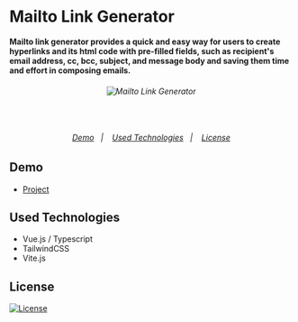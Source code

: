 # Mailto Link Generator

**Mailto link generator provides a quick and easy way for users to create hyperlinks and its html code with pre-filled fields, such as recipient's email address, cc, bcc, subject, and message body and saving them time and effort in composing emails.**

<h6 align="center">
  <img alt="Mailto Link Generator" src="https://user-images.githubusercontent.com/25087769/224478766-d93f8415-a146-48e2-9942-fd0e4f49c851.png"/>
  <br>
  <br>
  <br>
  <br>

  <p align="center">
  <a href="#demo">Demo</a>&nbsp;&nbsp;&nbsp;|&nbsp;&nbsp;&nbsp;
  <a href="#used-technologies">Used Technologies</a>&nbsp;&nbsp;&nbsp;|&nbsp;&nbsp;&nbsp;
  <a href="#license">License</a>
  </p>

</h6>


## Demo
* [Project](https://mailto-link.netlify.app/)



## Used Technologies
* Vue.js / Typescript
* TailwindCSS
* Vite.js


## License
[![License](https://img.shields.io/badge/LICENSE-GPL--3.0-orange)](https://github.com/mustafadalga/mailto-link-generator/blob/main/LICENSE)

